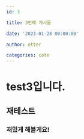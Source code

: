 ```yaml
---
id: 3

title: 3번째 게시물

date: '2023-01-28 00:00:00'

author: otter

categories: cate
---
```


# test3입니다.

## 재테스트

### 재밌게 해볼게요!
